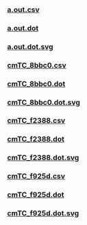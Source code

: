### [a.out.csv](a.out.csv)
### [a.out.dot](a.out.dot)
### [a.out.dot.svg](a.out.dot.svg)
### [cmTC_8bbc0.csv](cmTC_8bbc0.csv)
### [cmTC_8bbc0.dot](cmTC_8bbc0.dot)
### [cmTC_8bbc0.dot.svg](cmTC_8bbc0.dot.svg)
### [cmTC_f2388.csv](cmTC_f2388.csv)
### [cmTC_f2388.dot](cmTC_f2388.dot)
### [cmTC_f2388.dot.svg](cmTC_f2388.dot.svg)
### [cmTC_f925d.csv](cmTC_f925d.csv)
### [cmTC_f925d.dot](cmTC_f925d.dot)
### [cmTC_f925d.dot.svg](cmTC_f925d.dot.svg)
